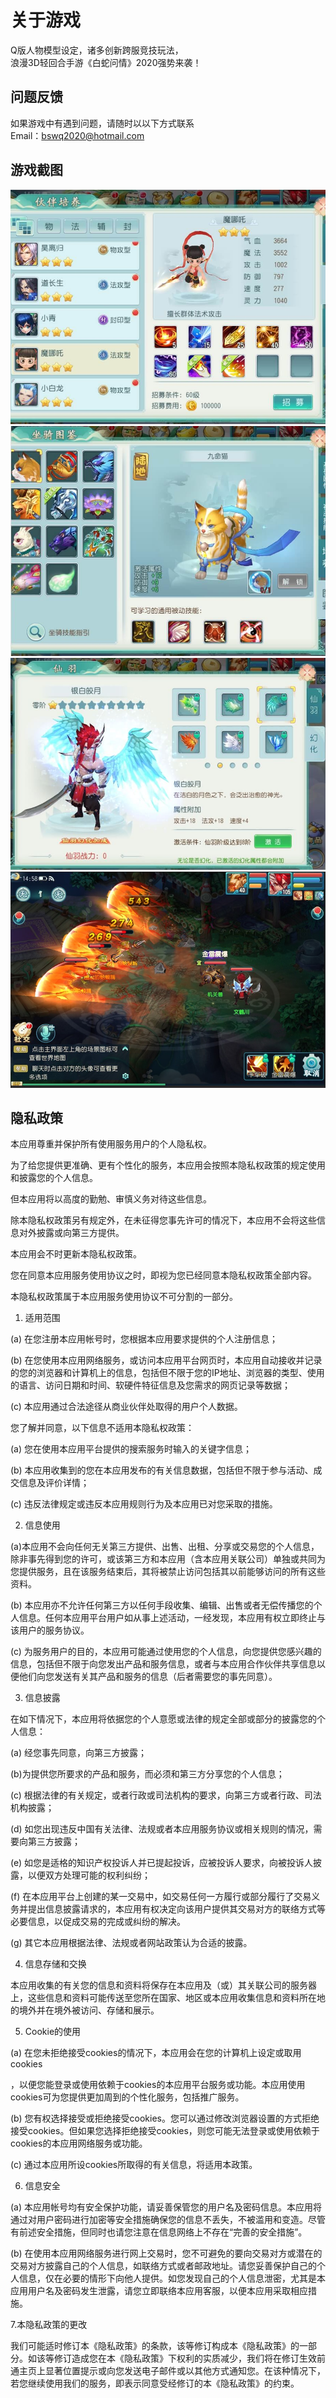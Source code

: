  关于游戏
===================================
  Q版人物模型设定，诸多创新跨服竞技玩法，<br />
  浪漫3D轻回合手游《白蛇问情》2020强势来袭！

  
问题反馈
-----------------------------------
  如果游戏中有遇到问题，请随时以以下方式联系<br />
  Email：bswq2020@hotmail.com


游戏截图
-----------------------------------
![github-1.jpg](/images/1.jpg "github-1.jpg")
![github-2.jpg](/images/2.jpg "github-2.jpg")
![github-3.jpg](/images/3.jpg "github-3.jpg")
![github-4.jpg](/images/4.jpg "github-4.jpg")

隐私政策
-----------------------------------
  本应用尊重并保护所有使用服务用户的个人隐私权。

  为了给您提供更准确、更有个性化的服务，本应用会按照本隐私权政策的规定使用和披露您的个人信息。

  但本应用将以高度的勤勉、审慎义务对待这些信息。

  除本隐私权政策另有规定外，在未征得您事先许可的情况下，本应用不会将这些信息对外披露或向第三方提供。

  本应用会不时更新本隐私权政策。

您在同意本应用服务使用协议之时，即视为您已经同意本隐私权政策全部内容。

 

本隐私权政策属于本应用服务使用协议不可分割的一部分。

 

1. 适用范围

 

(a) 在您注册本应用帐号时，您根据本应用要求提供的个人注册信息；

 

(b) 在您使用本应用网络服务，或访问本应用平台网页时，本应用自动接收并记录的您的浏览器和计算机上的信息，包括但不限于您的IP地址、浏览器的类型、使用的语言、访问日期和时间、软硬件特征信息及您需求的网页记录等数据；

 

(c) 本应用通过合法途径从商业伙伴处取得的用户个人数据。

 

您了解并同意，以下信息不适用本隐私权政策：

 

(a) 您在使用本应用平台提供的搜索服务时输入的关键字信息；

 

(b) 本应用收集到的您在本应用发布的有关信息数据，包括但不限于参与活动、成交信息及评价详情；

 

(c) 违反法律规定或违反本应用规则行为及本应用已对您采取的措施。

 

2. 信息使用

 

(a)本应用不会向任何无关第三方提供、出售、出租、分享或交易您的个人信息，除非事先得到您的许可，或该第三方和本应用（含本应用关联公司）单独或共同为您提供服务，且在该服务结束后，其将被禁止访问包括其以前能够访问的所有这些资料。

 

(b) 本应用亦不允许任何第三方以任何手段收集、编辑、出售或者无偿传播您的个人信息。任何本应用平台用户如从事上述活动，一经发现，本应用有权立即终止与该用户的服务协议。

 

(c) 为服务用户的目的，本应用可能通过使用您的个人信息，向您提供您感兴趣的信息，包括但不限于向您发出产品和服务信息，或者与本应用合作伙伴共享信息以便他们向您发送有关其产品和服务的信息（后者需要您的事先同意）。

 

3. 信息披露

 

在如下情况下，本应用将依据您的个人意愿或法律的规定全部或部分的披露您的个人信息：

 

(a) 经您事先同意，向第三方披露；

 

(b)为提供您所要求的产品和服务，而必须和第三方分享您的个人信息；

 

(c) 根据法律的有关规定，或者行政或司法机构的要求，向第三方或者行政、司法机构披露；

 

(d) 如您出现违反中国有关法律、法规或者本应用服务协议或相关规则的情况，需要向第三方披露；

 

(e) 如您是适格的知识产权投诉人并已提起投诉，应被投诉人要求，向被投诉人披露，以便双方处理可能的权利纠纷；

 

(f) 在本应用平台上创建的某一交易中，如交易任何一方履行或部分履行了交易义务并提出信息披露请求的，本应用有权决定向该用户提供其交易对方的联络方式等必要信息，以促成交易的完成或纠纷的解决。

 

(g) 其它本应用根据法律、法规或者网站政策认为合适的披露。

 

4. 信息存储和交换

 

本应用收集的有关您的信息和资料将保存在本应用及（或）其关联公司的服务器上，这些信息和资料可能传送至您所在国家、地区或本应用收集信息和资料所在地的境外并在境外被访问、存储和展示。

 

5. Cookie的使用

 

(a) 在您未拒绝接受cookies的情况下，本应用会在您的计算机上设定或取用cookies

，以便您能登录或使用依赖于cookies的本应用平台服务或功能。本应用使用cookies可为您提供更加周到的个性化服务，包括推广服务。

 

(b) 您有权选择接受或拒绝接受cookies。您可以通过修改浏览器设置的方式拒绝接受cookies。但如果您选择拒绝接受cookies，则您可能无法登录或使用依赖于cookies的本应用网络服务或功能。

 

(c) 通过本应用所设cookies所取得的有关信息，将适用本政策。

 

6. 信息安全

 

(a) 本应用帐号均有安全保护功能，请妥善保管您的用户名及密码信息。本应用将通过对用户密码进行加密等安全措施确保您的信息不丢失，不被滥用和变造。尽管有前述安全措施，但同时也请您注意在信息网络上不存在“完善的安全措施”。

 

(b) 在使用本应用网络服务进行网上交易时，您不可避免的要向交易对方或潜在的交易对方披露自己的个人信息，如联络方式或者邮政地址。请您妥善保护自己的个人信息，仅在必要的情形下向他人提供。如您发现自己的个人信息泄密，尤其是本应用用户名及密码发生泄露，请您立即联络本应用客服，以便本应用采取相应措施。

 

7.本隐私政策的更改

我们可能适时修订本《隐私政策》的条款，该等修订构成本《隐私政策》的一部分。如该等修订造成您在本《隐私政策》下权利的实质减少，我们将在修订生效前通主页上显著位置提示或向您发送电子邮件或以其他方式通知您。在该种情况下，若您继续使用我们的服务，即表示同意受经修订的本《隐私政策》的约束。
